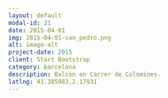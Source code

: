 ```yaml
---
layout: default
modal-id: 21
date: 2015-04-01
img: 2015-04-01-san_pedro.png
alt: image-alt
project-date: 2015
client: Start Bootstrap
category: barcelona
description: Balcon en Carrer de Colomines.
latlng: 41.385983,2.17931
---
```

